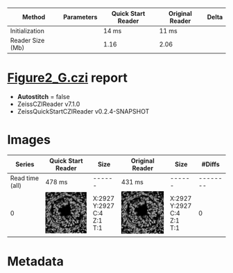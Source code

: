 |  Method            | Parameters       | Quick Start Reader | Original Reader | Delta  |
| -------------------|------------------|--------------------|-----------------|------- |
| Initialization     |                  |14 ms|11 ms|        |
| Reader Size (Mb)     |                  |1.16|2.06|        |
# [Figure2_G.czi](https://zenodo.org/record/6385351/files/Figure2_G.czi) report
 - **Autostitch** = false
 - ZeissCZIReader v7.1.0
 - ZeissQuickStartCZIReader v0.2.4-SNAPSHOT

# Images 

| Series            | Quick Start Reader | Size | Original Reader | Size | #Diffs |
|-------------------|--------------------|------|-----------------|------|--------|
| Read time (all)   |478 ms|------|431 ms|------|--------|
|0|![Figure2_G.quick_true.flat_true.stitch_false.series_0.jpg](Figure2_G/Figure2_G.quick_true.flat_true.stitch_false.series_0.jpg)|X:2927<br>Y:2927<br>C:4<br>Z:1<br>T:1|![Figure2_G.quick_false.flat_true.stitch_false.series_0.jpg](Figure2_G/Figure2_G.quick_false.flat_true.stitch_false.series_0.jpg)|X:2927<br>Y:2927<br>C:4<br>Z:1<br>T:1|0|

# Metadata

